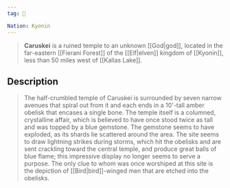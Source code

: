 ```yaml
---
tag: 🕍

Nation: Kyonin
---
```

> **Caruskei** is a ruined temple to an unknown [[God|god]], located in the far-eastern [[Fierani Forest]] of the [[Elf|elven]] kingdom of [[Kyonin]], less than 50 miles west of [[Kallas Lake]].


## Description

> The half-crumbled temple of Caruskei is surrounded by seven narrow avenues that spiral out from it and each ends in a 10'-tall amber obelisk that encases a single bone. The temple itself is a columned, crystalline affair, which is believed to have once stood twice as tall and was topped by a blue gemstone. The gemstone seems to have exploded, as its shards lie scattered around the area. The site seems to draw lightning strikes during storms, which hit the obelisks and are sent crackling toward the central temple, and produce great balls of blue flame; this impressive display no longer seems to serve a purpose. The only clue to whom was once worshiped at this site is the depiction of [[Bird|bird]]-winged men that are etched into the obelisks.







